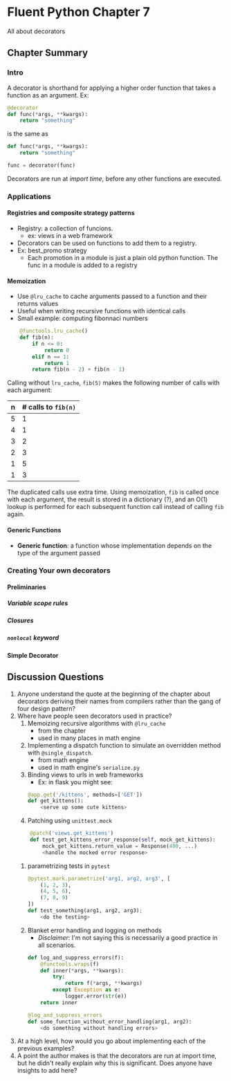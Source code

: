 # Fluent Python Chapter 7
All about decorators
## Chapter Summary
### Intro
A decorator is shorthand for applying a higher order function that takes a function as an argument.
Ex: 
```python
@decorator
def func(*args, **kwargs):
    return "something"
```

is the same as 

```python
def func(*args, **kwargs):
    return "something"

func = decorator(func)
```
Decorators are run at *import time*, before any other functions are executed.
### Applications
#### Registries and composite strategy patterns
- Registry: a collection of funcions.
    - ex: views in a web framework
- Decorators can be used on functions to add them to a registry.
- Ex: best_promo strategy
    - Each promotion in a module is just a plain old python function. The func in a module is added to a registry
#### Memoization
- Use `@lru_cache` to cache arguments passed to a function and their returns values
- Useful when writing recursive functions with identical calls
- Small example: computing fibonnaci numbers
```python
    @functools.lru_cache()
    def fib(n):
        if n <= 0:
            return 0
        elif n == 1:
            return 1
        return fib(n - 2) + fib(n - 1)
```
Calling without `lru_cache`, `fib(5)` makes the following number of calls with each argument:

| n | # calls to `fib(n)` |
|---|---------------------|
| 5 | 1                   |
| 4 | 1                   |
| 3 | 2                   |
| 2 | 3                   |
| 1 | 5                   |
| 1 | 3                   |

The duplicated calls use extra time. Using memoization, `fib` is called once with each argument, the result is stored in a dictionary (?), and an O(1) lookup is performed for each subsequent function call instead of calling `fib` again.

#### Generic Functions
- **Generic function**: a function whose implementation depends on the type of the argument passed


### Creating Your own decorators
#### Preliminaries
##### Variable scope rules
##### Closures
##### `nonlocal` keyword
#### Simple Decorator



## Discussion Questions
1. Anyone understand the quote at the beginning of the chapter about decorators deriving their names from compilers rather than the gang of four design pattern?
1. Where have people seen decorators used in practice?
    1. Memoizing recursive algorithms with `@lru_cache`
        - from the chapter
        - used in many places in math engine
    1. Implementing a dispatch function to simulate an overridden method with `@single_dispatch`. 
        - from math engine
        - used in math engine's `serialize.py`
    1. Binding views to urls in web frameworks
        - Ex: in flask you might see:
        ```python
        @app.get('/kittens', methods=['GET'])
        def get_kittens():
            <serve up some cute kittens>
        ```
    1. Patching using `unittest.mock`
    ```python
        @patch('views.get_kittens')
        def test_get_kittens_error_response(self, mock_get_kittens):
            mock_get_kittens.return_value = Response(400, ...)
            <handle the mocked error response>
    ```
    1. parametrizing tests in `pytest`
        ```python
        @pytest.mark.parametrize('arg1, arg2, arg3', [
            (1, 2, 3),
            (4, 5, 6), 
            (7, 8, 9)
        ])
        def test_something(arg1, arg2, arg3);
            <do the testing>
        ```
    1. Blanket error handling and logging on methods
        - *Disclaimer*: I'm not saying this is necessarily a good practice in all scenarios. 
        ```python
        def log_and_suppress_errors(f):
            @functools.wraps(f)
            def inner(*args, **kwargs):
                try:
                    return f(*args, **kwargs)
                except Exception as e:
                    logger.error(str(e))
            return inner

        @log_and_suppress_errors
        def some_function_without_error_handling(arg1, arg2):
            <do something without handling errors>
        ```
1. At a high level, how would you go about implementing each of the previous examples?
1. A point the author makes is that the decorators are run at import time, but he didn't really explain why this is significant. Does anyone have insights to add here?